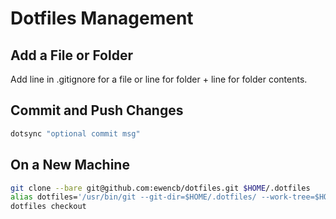 # Dotfiles Management

## Add a File or Folder

Add line in .gitignore for a file or line for folder + line for folder contents.

## Commit and Push Changes

```bash
dotsync "optional commit msg"
```

## On a New Machine

```bash
git clone --bare git@github.com:ewencb/dotfiles.git $HOME/.dotfiles
alias dotfiles='/usr/bin/git --git-dir=$HOME/.dotfiles/ --work-tree=$HOME'
dotfiles checkout
```
